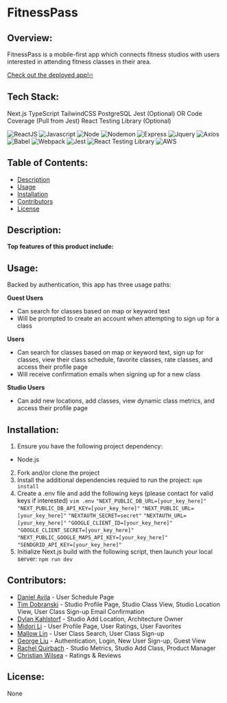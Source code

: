 # FitnessPass

## Overview:
FitnessPass is a mobile-first app which connects fitness studios with users interested in attending fitness classes in their area.

[Check out the deployed app!:fire:](https://fitness-pass.vercel.app/login)

## Tech Stack:
Next.js
TypeScript
TailwindCSS
PostgreSQL
Jest (Optional) OR Code Coverage (Pull from Jest)
React Testing Library (Optional)

![ReactJS](https://img.shields.io/badge/react-%2320232a.svg?style=for-the-badge&logo=react&logoColor=%2361DAFB)
![Javascript](https://img.shields.io/badge/JavaScript-F7DF1E?style=for-the-badge&logo=javascript&logoColor=323330)
![Node](https://img.shields.io/badge/Node.js-43853D?style=for-the-badge&logo=node.js&logoColor=white)
![Nodemon](https://img.shields.io/badge/NODEMON-%23323330.svg?style=for-the-badge&logo=nodemon&logoColor=%BBDEAD)
![Express](https://img.shields.io/badge/express.js-%23404d59.svg?style=for-the-badge&logo=express&logoColor=%2361DAFB)
![Jquery](https://img.shields.io/badge/jQuery-0769AD?style=for-the-badge&logo=jquery&logoColor=white)
![Axios](https://img.shields.io/badge/Axios-5A29E4?logo=axios&logoColor=fff&style=for-the-badge)
![Babel](https://img.shields.io/badge/Babel-F9DC3e?style=for-the-badge&logo=babel&logoColor=black)
![Webpack](https://img.shields.io/badge/webpack-%238DD6F9.svg?style=for-the-badge&logo=webpack&logoColor=black)
![Jest](https://img.shields.io/badge/-jest-%23C21325?style=for-the-badge&logo=jest&logoColor=white)
![React Testing Library](https://img.shields.io/badge/react%20testing%20library-FF4154?style=for-the-badge&logo=testing-library&logoColor=white)
![AWS](https://img.shields.io/badge/AWS-232F3E?style=for-the-badge&logo=amazon-aws&logoColor=FF9900)

## Table of Contents:
- [Description](#Description)
- [Usage](#Usage)
- [Installation](#Installation)
- [Contributors](#Contributors)
- [License](#License)

## Description:

**Top features of this product include:**



## Usage:
Backed by authentication, this app has three usage paths:

**Guest Users**
- Can search for classes based on map or keyword text
- Will be prompted to create an account when attempting to sign up for a class

**Users**
- Can search for classes based on map or keyword text, sign up for classes, view their class schedule, favorite classes, rate classes, and access their profile page
- Will receive confirmation emails when signing up for a new class

**Studio Users**
- Can add new locations, add classes, view dynamic class metrics, and access their profile page

## Installation:
1. Ensure you have the following project dependency:
- Node.js
2. Fork and/or clone the project
3. Install the additional dependencies requied to run the project:
`npm install`
4. Create a .env file and add the following keys (please contact for valid keys if interested)
`vim .env`
`"NEXT_PUBLIC_DB_URL=[your_key_here]"`
`"NEXT_PUBLIC_DB_API_KEY=[your_key_here]"`
`"NEXT_PUBLIC_URL=[your_key_here]"`
`"NEXTAUTH_SECRET=secret"`
`"NEXTAUTH_URL=[your_key_here]"`
`"GOOGLE_CLIENT_ID=[your_key_here]"`
`"GOOGLE_CLIENT_SECRET=[your_key_here]"`
`"NEXT_PUBLIC_GOOGLE_MAPS_API_KEY=[your_key_here]"`
`"SENDGRID_API_KEY=[your_key_here]"`
5. Initialize Next.js build with the following script, then launch your local server:
`npm run dev`

## Contributors:
- [Daniel Avila]() - User Schedule Page
- [Tim Dobranski]() - Studio Profile Page, Studio Class View, Studio Location View, User Class Sign-up Email Confirmation
- [Dylan Kahlstorf]() - Studio Add Location, Architecture Owner
- [Midori Li]() - User Profile Page, User Ratings, User Favorites
- [Mallow Lin]() - User Class Search, User Class Sign-up
- [George Liu](https://github.com/georgeliu8110) - Authentication, Login, New User Sign-up, Guest View
- [Rachel Quirbach](https://github.com/rquirbach) - Studio Metrics, Studio Add Class, Product Manager
- [Christian Wilsea](https://github.com/cwillsea) - Ratings & Reviews

## License:
None
